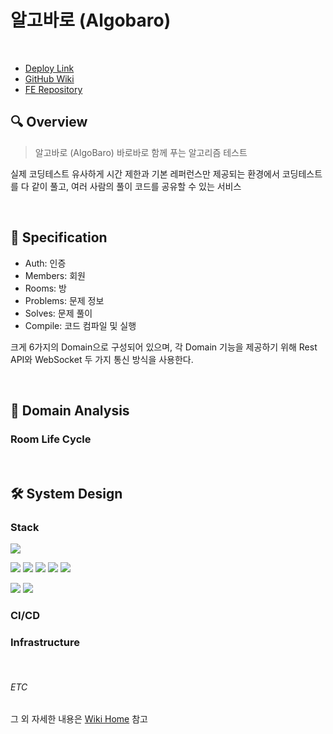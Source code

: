 # 알고바로 (Algobaro)

[//]: # (로고 사진)

<br>

- [Deploy Link](https://algobaro.vercel.app)
- [GitHub Wiki](https://github.com/1e5i-Shark/algobaro-api/wiki)
- [FE Repository](https://github.com/1e5i-Shark/algobaro-fe)

## 🔍 Overview

> 알고바로 (AlgoBaro) 바로바로 함께 푸는 알고리즘 테스트

실제 코딩테스트 유사하게 시간 제한과 기본 레퍼런스만 제공되는 환경에서 코딩테스트를 다 같이 풀고, 여러 사람의 풀이 코드를 공유할 수 있는 서비스

[//]: # (랜딩 페이지 사진)

<br>

## 📝 Specification

- Auth: 인증
- Members: 회원
- Rooms: 방
- Problems: 문제 정보
- Solves: 문제 풀이
- Compile: 코드 컴파일 및 실행

크게 6가지의 Domain으로 구성되어 있으며, 각 Domain 기능을 제공하기 위해 Rest API와 WebSocket 두 가지 통신 방식을 사용한다.

<br>

## 🔬 Domain Analysis

### Room Life Cycle

[//]: # (라이프 사이클 사진)

<br>

## 🛠 System Design

### Stack

<img src="https://img.shields.io/badge/Java 17-008FC7?style=for-the-badge&logo=Java&logoColor=white"></img>

<img src="https://img.shields.io/badge/Spring 6.1.3-58CC02?style=for-the-badge&logo=Spring&logoColor=white"/></img>
<img src="https://img.shields.io/badge/Spring Boot 3.2.2-6DB33F?style=for-the-badge&logo=Spring Boot&logoColor=white"/></img>
<img src="https://img.shields.io/badge/Spring Security 6.2.1-669DF6?style=for-the-badge&logo=JPA&logoColor=white"/></img>
<img src="https://img.shields.io/badge/Spring Data JPA-ECD53F?style=for-the-badge&logo=JPA&logoColor=white"/></img>
<img src="https://img.shields.io/badge/WebSocket-000000?style=for-the-badge&logo=WebSocket&logoColor=white"/></img>

<img src="https://img.shields.io/badge/MySQL 8.0-4479A1?style=for-the-badge&logo=MySQL&logoColor=white"></img>
<img src="https://img.shields.io/badge/Gradle-02303A?style=for-the-badge&logo=Gradle&logoColor=white"></img>

### CI/CD

[//]: # (CI/CD 사진)

### Infrastructure

[//]: # (Infrastructure 사진)

<br>

###### ETC

그 외 자세한 내용은 [Wiki Home](https://github.com/1e5i-Shark/algobaro-api/wiki) 참고

